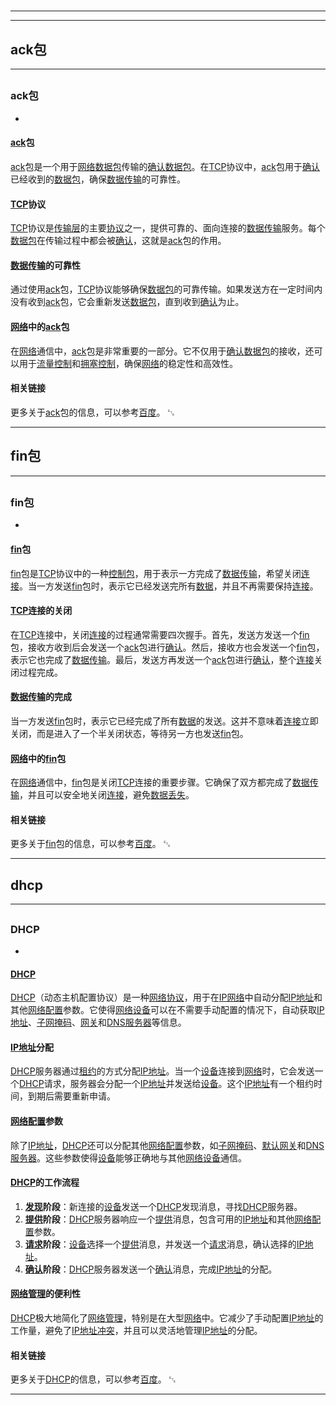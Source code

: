 # 
___
___
## ack包
___
## 
### ack包
- 
#### [ack](https://zh.wikipedia.org/wiki/ack)包

[ack](https://zh.wikipedia.org/wiki/ack)包是一个用于[网络](https://zh.wikipedia.org/wiki/网络)[数据包](https://zh.wikipedia.org/wiki/数据包)传输的[确认](https://zh.wikipedia.org/wiki/确认)[数据包](https://zh.wikipedia.org/wiki/数据包)。在[TCP](https://zh.wikipedia.org/wiki/TCP)协议中，[ack](https://zh.wikipedia.org/wiki/ack)包用于[确认](https://zh.wikipedia.org/wiki/确认)已经收到的[数据包](https://zh.wikipedia.org/wiki/数据包)，确保[数据传输](https://zh.wikipedia.org/wiki/数据传输)的可靠性。

#### [TCP](https://zh.wikipedia.org/wiki/TCP)协议

[TCP](https://zh.wikipedia.org/wiki/TCP)协议是[传输层](https://zh.wikipedia.org/wiki/传输层)的主要[协议](https://zh.wikipedia.org/wiki/协议)之一，提供可靠的、面向连接的[数据传输](https://zh.wikipedia.org/wiki/数据传输)服务。每个[数据包](https://zh.wikipedia.org/wiki/数据包)在传输过程中都会被[确认](https://zh.wikipedia.org/wiki/确认)，这就是[ack](https://zh.wikipedia.org/wiki/ack)包的作用。

#### [数据传输](https://zh.wikipedia.org/wiki/数据传输)的可靠性

通过使用[ack](https://zh.wikipedia.org/wiki/ack)包，[TCP](https://zh.wikipedia.org/wiki/TCP)协议能够确保[数据包](https://zh.wikipedia.org/wiki/数据包)的可靠传输。如果发送方在一定时间内没有收到[ack](https://zh.wikipedia.org/wiki/ack)包，它会重新发送[数据包](https://zh.wikipedia.org/wiki/数据包)，直到收到[确认](https://zh.wikipedia.org/wiki/确认)为止。

#### [网络](https://zh.wikipedia.org/wiki/网络)中的[ack](https://zh.wikipedia.org/wiki/ack)包

在[网络](https://zh.wikipedia.org/wiki/网络)通信中，[ack](https://zh.wikipedia.org/wiki/ack)包是非常重要的一部分。它不仅用于[确认](https://zh.wikipedia.org/wiki/确认)[数据包](https://zh.wikipedia.org/wiki/数据包)的接收，还可以用于[流量控制](https://zh.wikipedia.org/wiki/流量控制)和[拥塞控制](https://zh.wikipedia.org/wiki/拥塞控制)，确保[网络](https://zh.wikipedia.org/wiki/网络)的稳定性和高效性。

#### 相关链接

更多关于[ack](https://zh.wikipedia.org/wiki/ack)包的信息，可以参考[百度](http://www.baidu.com)。
␃
___
## fin包
___
## 
### fin包
- 
#### [fin](https://zh.wikipedia.org/wiki/fin)包

[fin](https://zh.wikipedia.org/wiki/fin)包是[TCP](https://zh.wikipedia.org/wiki/TCP)协议中的一种[控制包](https://zh.wikipedia.org/wiki/控制包)，用于表示一方完成了[数据传输](https://zh.wikipedia.org/wiki/数据传输)，希望关闭[连接](https://zh.wikipedia.org/wiki/连接)。当一方发送[fin](https://zh.wikipedia.org/wiki/fin)包时，表示它已经发送完所有[数据](https://zh.wikipedia.org/wiki/数据)，并且不再需要保持[连接](https://zh.wikipedia.org/wiki/连接)。

#### [TCP](https://zh.wikipedia.org/wiki/TCP)连接的关闭

在[TCP](https://zh.wikipedia.org/wiki/TCP)连接中，关闭[连接](https://zh.wikipedia.org/wiki/连接)的过程通常需要四次握手。首先，发送方发送一个[fin](https://zh.wikipedia.org/wiki/fin)包，接收方收到后会发送一个[ack](https://zh.wikipedia.org/wiki/ack)包进行[确认](https://zh.wikipedia.org/wiki/确认)。然后，接收方也会发送一个[fin](https://zh.wikipedia.org/wiki/fin)包，表示它也完成了[数据传输](https://zh.wikipedia.org/wiki/数据传输)。最后，发送方再发送一个[ack](https://zh.wikipedia.org/wiki/ack)包进行[确认](https://zh.wikipedia.org/wiki/确认)，整个[连接](https://zh.wikipedia.org/wiki/连接)关闭过程完成。

#### [数据传输](https://zh.wikipedia.org/wiki/数据传输)的完成

当一方发送[fin](https://zh.wikipedia.org/wiki/fin)包时，表示它已经完成了所有[数据](https://zh.wikipedia.org/wiki/数据)的发送。这并不意味着[连接](https://zh.wikipedia.org/wiki/连接)立即关闭，而是进入了一个半关闭状态，等待另一方也发送[fin](https://zh.wikipedia.org/wiki/fin)包。

#### [网络](https://zh.wikipedia.org/wiki/网络)中的[fin](https://zh.wikipedia.org/wiki/fin)包

在[网络](https://zh.wikipedia.org/wiki/网络)通信中，[fin](https://zh.wikipedia.org/wiki/fin)包是关闭[TCP](https://zh.wikipedia.org/wiki/TCP)连接的重要步骤。它确保了双方都完成了[数据传输](https://zh.wikipedia.org/wiki/数据传输)，并且可以安全地关闭[连接](https://zh.wikipedia.org/wiki/连接)，避免[数据丢失](https://zh.wikipedia.org/wiki/数据丢失)。

#### 相关链接

更多关于[fin](https://zh.wikipedia.org/wiki/fin)包的信息，可以参考[百度](http://www.baidu.com)。
␃
___
## dhcp
___
## 
### DHCP
- 
#### [DHCP](https://zh.wikipedia.org/wiki/DHCP)

[DHCP](https://zh.wikipedia.org/wiki/DHCP)（动态主机配置协议）是一种[网络协议](https://zh.wikipedia.org/wiki/网络协议)，用于在[IP网络](https://zh.wikipedia.org/wiki/IP网络)中自动分配[IP地址](https://zh.wikipedia.org/wiki/IP地址)和其他[网络配置](https://zh.wikipedia.org/wiki/网络配置)参数。它使得[网络设备](https://zh.wikipedia.org/wiki/网络设备)可以在不需要手动配置的情况下，自动获取[IP地址](https://zh.wikipedia.org/wiki/IP地址)、[子网掩码](https://zh.wikipedia.org/wiki/子网掩码)、[网关](https://zh.wikipedia.org/wiki/网关)和[DNS服务器](https://zh.wikipedia.org/wiki/DNS服务器)等信息。

#### [IP地址](https://zh.wikipedia.org/wiki/IP地址)分配

[DHCP](https://zh.wikipedia.org/wiki/DHCP)服务器通过[租约](https://zh.wikipedia.org/wiki/租约)的方式分配[IP地址](https://zh.wikipedia.org/wiki/IP地址)。当一个[设备](https://zh.wikipedia.org/wiki/设备)连接到[网络](https://zh.wikipedia.org/wiki/网络)时，它会发送一个[DHCP](https://zh.wikipedia.org/wiki/DHCP)请求，服务器会分配一个[IP地址](https://zh.wikipedia.org/wiki/IP地址)并发送给[设备](https://zh.wikipedia.org/wiki/设备)。这个[IP地址](https://zh.wikipedia.org/wiki/IP地址)有一个租约时间，到期后需要重新申请。

#### [网络配置](https://zh.wikipedia.org/wiki/网络配置)参数

除了[IP地址](https://zh.wikipedia.org/wiki/IP地址)，[DHCP](https://zh.wikipedia.org/wiki/DHCP)还可以分配其他[网络配置](https://zh.wikipedia.org/wiki/网络配置)参数，如[子网掩码](https://zh.wikipedia.org/wiki/子网掩码)、[默认网关](https://zh.wikipedia.org/wiki/默认网关)和[DNS服务器](https://zh.wikipedia.org/wiki/DNS服务器)。这些参数使得[设备](https://zh.wikipedia.org/wiki/设备)能够正确地与其他[网络设备](https://zh.wikipedia.org/wiki/网络设备)通信。

#### [DHCP](https://zh.wikipedia.org/wiki/DHCP)的工作流程

1. **[发现](https://zh.wikipedia.org/wiki/发现)阶段**：新连接的[设备](https://zh.wikipedia.org/wiki/设备)发送一个[DHCP](https://zh.wikipedia.org/wiki/DHCP)发现消息，寻找[DHCP](https://zh.wikipedia.org/wiki/DHCP)服务器。
2. **[提供](https://zh.wikipedia.org/wiki/提供)阶段**：[DHCP](https://zh.wikipedia.org/wiki/DHCP)服务器响应一个[提供](https://zh.wikipedia.org/wiki/提供)消息，包含可用的[IP地址](https://zh.wikipedia.org/wiki/IP地址)和其他[网络配置](https://zh.wikipedia.org/wiki/网络配置)参数。
3. **[请求](https://zh.wikipedia.org/wiki/请求)阶段**：[设备](https://zh.wikipedia.org/wiki/设备)选择一个[提供](https://zh.wikipedia.org/wiki/提供)消息，并发送一个[请求](https://zh.wikipedia.org/wiki/请求)消息，确认选择的[IP地址](https://zh.wikipedia.org/wiki/IP地址)。
4. **[确认](https://zh.wikipedia.org/wiki/确认)阶段**：[DHCP](https://zh.wikipedia.org/wiki/DHCP)服务器发送一个[确认](https://zh.wikipedia.org/wiki/确认)消息，完成[IP地址](https://zh.wikipedia.org/wiki/IP地址)的分配。

#### [网络管理](https://zh.wikipedia.org/wiki/网络管理)的便利性

[DHCP](https://zh.wikipedia.org/wiki/DHCP)极大地简化了[网络管理](https://zh.wikipedia.org/wiki/网络管理)，特别是在大型[网络](https://zh.wikipedia.org/wiki/网络)中。它减少了手动配置[IP地址](https://zh.wikipedia.org/wiki/IP地址)的工作量，避免了[IP地址冲突](https://zh.wikipedia.org/wiki/IP地址冲突)，并且可以灵活地管理[IP地址](https://zh.wikipedia.org/wiki/IP地址)的分配。

#### 相关链接

更多关于[DHCP](https://zh.wikipedia.org/wiki/DHCP)的信息，可以参考[百度](http://www.baidu.com)。
␃
___
